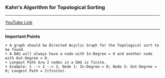 ### Kahn's Algorithm for Topological Sorting

<hr>

[YouTube Link](https://www.youtube.com/watch?v=tggiFvaxjrY&t=782s)

<hr>

**Important Points**

    + A graph should be Directed Acyclic Graph for the Topological sort to be found.
    + A DAG will always have a node with In-Degree = 0 and another node with Out-Degree = 0.
    + Longest Path b/w 2 nodes in a DAG is finite.
    + Example: 1 --> 2 --> 3, Node 1: In-Degree = 0; Node 3: Out-Degree = 0; Longest Path = 2(finite).
    